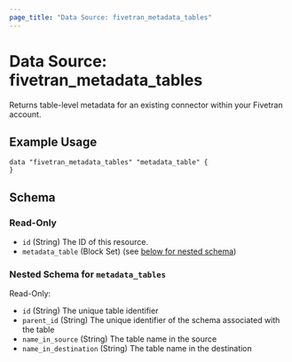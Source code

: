 ```yaml
---
page_title: "Data Source: fivetran_metadata_tables"
---
```


# Data Source: fivetran_metadata_tables

Returns table-level metadata for an existing connector within your Fivetran account.

## Example Usage

```hcl
data "fivetran_metadata_tables" "metadata_table" {
}
```

<!-- schema generated by tfplugindocs -->
## Schema

### Read-Only

- `id` (String) The ID of this resource.
- `metadata_table` (Block Set) (see [below for nested schema](#nestedblock--metadata_tables))

<a id="nestedblock--metadata_schemas"></a>
### Nested Schema for `metadata_tables`

Read-Only:

- `id` (String) The unique table identifier
- `parent_id` (String) The unique identifier of the schema associated with the table
- `name_in_source` (String) The table name in the source
- `name_in_destination` (String) The table name in the destination